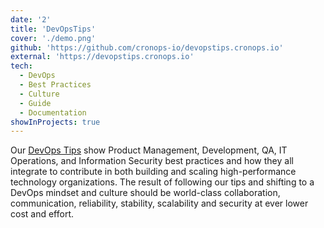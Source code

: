 ```yaml
---
date: '2'
title: 'DevOpsTips'
cover: './demo.png'
github: 'https://github.com/cronops-io/devopstips.cronops.io'
external: 'https://devopstips.cronops.io'
tech:
  - DevOps
  - Best Practices
  - Culture
  - Guide
  - Documentation
showInProjects: true
---
```


Our [DevOps Tips](https://devopstip.cronops.io) show Product Management, Development, QA, IT Operations, and Information
Security best practices and how they all integrate to contribute in both building and scaling high-performance
technology organizations. The result of following our tips and shifting to a DevOps mindset and culture should be
world-class collaboration, communication, reliability, stability, scalability and security at ever lower cost and effort.


